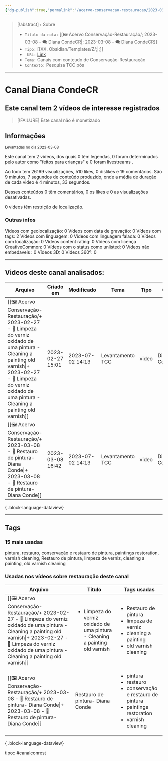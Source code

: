 ```yaml
---
{"dg-publish":true,"permalink":"/acervo-conservacao-restauracao/2023-03-08-diana-conde-cr/","tags":["🖼️/🗨️"]}
---
```


>[!abstract]+ Sobre
>- `Titulo da nota:`  [[🖼️ Acervo Conservação-Restauração/; 2023-03-08 - 🗨️ Diana CondeCR\|; 2023-03-08 - 🗨️ Diana CondeCR]]
>- `Tipo:`  [[XX. Obsidian/Templates/Z/;\|;]]
>- ` URL:`  [Link](http://www.youtube.com/@dianacondecr4735)
>- `Tema:`  Canais com conteudo de Conservação-Restauração
>- ` Contexto: ` Pesquisa TCC pós
***

# Canal Diana CondeCR
## Este canal tem 2 vídeos de interesse registrados
>[!FAILURE] Este canal não é monetizado

## Informações
<small> Levantadas no dia 2023-03-08 </small>


Este canal tem 2 videos, dos quais 0 têm legendas, 0 foram determinados pelo autor como "feitos para crianças" e 0 foram livestreams .

Ao todo tem 26169 visualizações, 510 likes, 0 dislikes e 19 comentários.
São 9 minutos, 7 segundos de conteúdo produzido, onde a média de duração de cada video é 4 minutos, 33 segundos.

Desses conteúdos 0 têm comentários, 0 os likes e 0 as visualizações desativadas.

0 videos têm restrição de localização.

### Outras infos

Vídeos com geolocalização: 0
Vídeos com data de gravação: 0
Vídeos com tags: 2
Vídeos com linguagem: 0
Vídeos com linguagem falada: 0
Vídeos com localização: 0
Vídeos content rating: 0
Vídeos com licença CreativeCommon: 0
Vídeos com o status como unlisted: 0
Vídeos não embedaveis : 0
Vídeos 3D: 0
Videos 360º: 0
***
## Videos deste canal analisados:
| Arquivo                                                                                                                                                                                                                                      | Criado em        | Modificado       | Tema             | Tipo  | Canal         |
| -------------------------------------------------------------------------------------------------------------------------------------------------------------------------------------------------------------------------------------------- | ---------------- | ---------------- | ---------------- | ----- | ------------- |
| [[🖼️ Acervo Conservação-Restauração/+ 2023-02-27   -  🎥️ Limpeza do verniz oxidado de uma pintura - Cleaning a painting old varnish\|+ 2023-02-27   -  🎥️ Limpeza do verniz oxidado de uma pintura - Cleaning a painting old varnish]] | 2023-02-27 15:01 | 2023-07-02 14:13 | Levantamento TCC | video | Diana CondeCR |
| [[🖼️ Acervo Conservação-Restauração/+ 2023-03-08   -  🎥️ Restauro de pintura- Diana Conde\|+ 2023-03-08   -  🎥️ Restauro de pintura- Diana Conde]]                                                                                     | 2023-03-08 16:42 | 2023-07-02 14:13 | Levantamento TCC | video | Diana CondeCR |

{ .block-language-dataview}
***

## Tags
### 15 mais usadas

pintura, restauro, conservação e restauro de pintura, paintings restoration, varnish cleaning, Restauro de pintura, limpeza de verniz, cleaning a painting, old varnish cleaning

### Usadas nos vídeos sobre restauração deste canal
| Arquivo                                                                                                                                                                                                                                      | Titulo                                                                                       | Tags usadas                                                                                                                                 |
| -------------------------------------------------------------------------------------------------------------------------------------------------------------------------------------------------------------------------------------------- | -------------------------------------------------------------------------------------------- | ------------------------------------------------------------------------------------------------------------------------------------------- |
| [[🖼️ Acervo Conservação-Restauração/+ 2023-02-27   -  🎥️ Limpeza do verniz oxidado de uma pintura - Cleaning a painting old varnish\|+ 2023-02-27   -  🎥️ Limpeza do verniz oxidado de uma pintura - Cleaning a painting old varnish]] | <ul><li>Limpeza do verniz oxidado de uma pintura - Cleaning a painting old varnish</li></ul> | <ul><li>Restauro de pintura</li><li>limpeza de verniz</li><li>cleaning a painting</li><li>old varnish cleaning</li></ul>                    |
| [[🖼️ Acervo Conservação-Restauração/+ 2023-03-08   -  🎥️ Restauro de pintura- Diana Conde\|+ 2023-03-08   -  🎥️ Restauro de pintura- Diana Conde]]                                                                                     | Restauro de pintura- Diana Conde                                                             | <ul><li>pintura</li><li>restauro</li><li>conservação e restauro de pintura</li><li>paintings restoration</li><li>varnish cleaning</li></ul> |

{ .block-language-dataview}




tipo:: #canalconrest